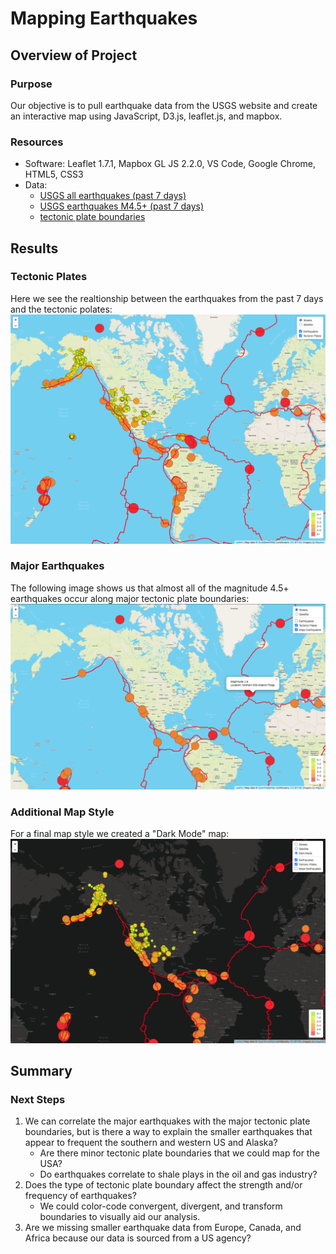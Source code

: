 # Mapping Earthquakes

## Overview of Project

### Purpose
Our objective is to pull earthquake data from the USGS website and create an interactive map using JavaScript, D3.js, leaflet.js, and mapbox.

### Resources

- Software: Leaflet 1.7.1, Mapbox GL JS 2.2.0, VS Code, Google Chrome, HTML5, CSS3 
- Data: 
  - [USGS all earthquakes (past 7 days)](https://earthquake.usgs.gov/earthquakes/feed/v1.0/summary/all_week.geojson)
  - [USGS earthquakes M4.5+ (past 7 days)](https://earthquake.usgs.gov/earthquakes/feed/v1.0/summary/4.5_week.geojson)
  - [tectonic plate boundaries](https://raw.githubusercontent.com/fraxen/tectonicplates/master/GeoJSON/PB2002_boundaries.json)

 

## Results

### Tectonic Plates

Here we see the realtionship between the earthquakes from the past 7 days and the tectonic polates:
<img src='Earthquakes_Challenge/static/images/earthquakesTectonicPlates.png'>

### Major Earthquakes

The following image shows us that almost all of the magnitude 4.5+ earthquakes occur along major tectonic plate boundaries:
<img src='Earthquakes_Challenge/static/images/majorEarthquakes.png'>

### Additional Map Style

For a final map style we created a "Dark Mode" map: 
<img src='Earthquakes_Challenge/static/images/darkMode.png'>


## Summary

### Next Steps

1) We can correlate the major earthquakes with the major tectonic plate boundaries, but is there a way to explain the smaller earthquakes that appear to frequent the southern and western US and Alaska?
    - Are there minor tectonic plate boundaries that we could map for the USA?
    - Do earthquakes correlate to shale plays in the oil and gas industry?
2) Does the type of tectonic plate boundary affect the strength and/or frequency of earthquakes?
    - We could color-code convergent, divergent, and transform boundaries to visually aid our analysis.
3) Are we missing smaller earthquake data from Europe, Canada, and Africa because our data is sourced from a US agency?